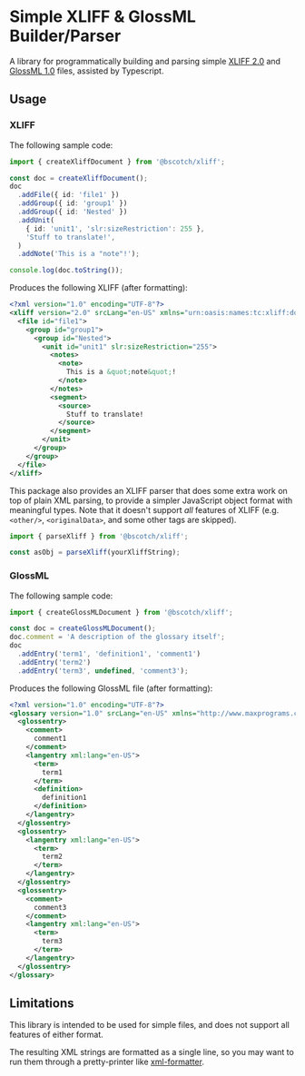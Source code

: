 # Simple XLIFF & GlossML Builder/Parser

A library for programmatically building and parsing simple [XLIFF 2.0](https://dev.maxprograms.com/Validation/) and [GlossML 1.0](https://www.maxprograms.com/articles/glossml.html) files, assisted by Typescript.

## Usage

### XLIFF

The following sample code:

```ts
import { createXliffDocument } from '@bscotch/xliff';

const doc = createXliffDocument();
doc
  .addFile({ id: 'file1' })
  .addGroup({ id: 'group1' })
  .addGroup({ id: 'Nested' })
  .addUnit(
    { id: 'unit1', 'slr:sizeRestriction': 255 },
    'Stuff to translate!',
  )
  .addNote('This is a "note"!');

console.log(doc.toString());
```

Produces the following XLIFF (after formatting):

```xml
<?xml version="1.0" encoding="UTF-8"?>
<xliff version="2.0" srcLang="en-US" xmlns="urn:oasis:names:tc:xliff:document:2.0" xmlns:slr="urn:oasis:names:tc:xliff:sizerestriction:2.0">
  <file id="file1">
    <group id="group1">
      <group id="Nested">
        <unit id="unit1" slr:sizeRestriction="255">
          <notes>
            <note>
              This is a &quot;note&quot;!
            </note>
          </notes>
          <segment>
            <source>
              Stuff to translate!
            </source>
          </segment>
        </unit>
      </group>
    </group>
  </file>
</xliff>
```

This package also provides an XLIFF parser that does some extra work on top of plain XML parsing, to provide a simpler JavaScript object format with meaningful types. Note that it doesn't support *all* features of XLIFF (e.g. `<other/>`, `<originalData>`, and some other tags are skipped).

```ts
import { parseXliff } from '@bscotch/xliff';

const asObj = parseXliff(yourXliffString);
```

### GlossML

The following sample code:

```ts
import { createGlossMLDocument } from '@bscotch/xliff';

const doc = createGlossMLDocument();
doc.comment = 'A description of the glossary itself';
doc
  .addEntry('term1', 'definition1', 'comment1')
  .addEntry('term2')
  .addEntry('term3', undefined, 'comment3');
```

Produces the following GlossML file (after formatting):

```xml
<?xml version="1.0" encoding="UTF-8"?>
<glossary version="1.0" srcLang="en-US" xmlns="http://www.maxprograms.com/gml" xmlns:xsi="http://www.w3.org/2001/XMLSchema-instance" xsi:schemaLocation="https://www.maxprograms.com/glossml/GlossML.xsd">
  <glossentry>
    <comment>
      comment1
    </comment>
    <langentry xml:lang="en-US">
      <term>
        term1
      </term>
      <definition>
        definition1
      </definition>
    </langentry>
  </glossentry>
  <glossentry>
    <langentry xml:lang="en-US">
      <term>
        term2
      </term>
    </langentry>
  </glossentry>
  <glossentry>
    <comment>
      comment3
    </comment>
    <langentry xml:lang="en-US">
      <term>
        term3
      </term>
    </langentry>
  </glossentry>
</glossary>
```

## Limitations

This library is intended to be used for simple files, and does not support all features of either format.

The resulting XML strings are formatted as a single line, so you may want to run them through a pretty-printer like [xml-formatter](https://www.npmjs.com/package/xml-formatter).
